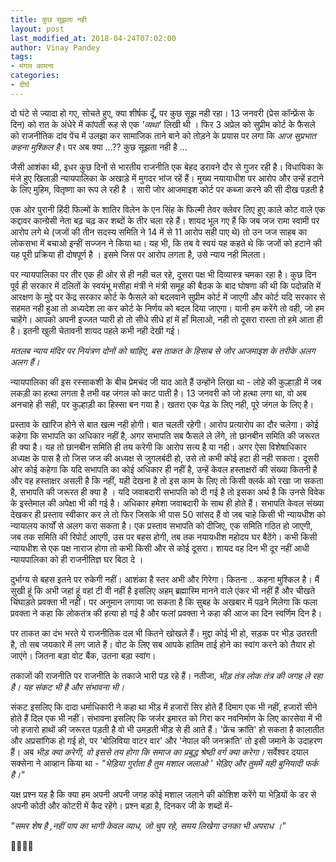 ```yaml
---
title: कुछ सूझता नही
layout: post
last_modified_at: 2018-04-24T07:02:00
author: Vinay Pandey
tags:
- मंगल कामना
categories:
- दीर्घ
---
```

दो घंटे से ज्यादा हो गए, सोचते हुए, क्या शीर्षक दूँ, पर कुछ सूझ नही रहा। 13 जनवरी (प्रेस कॉन्फ्रेंस के दिन) को रात के अंधेरे में कांपती रूह से एक *'व्यथा'* लिखी थी । फिर 3 अप्रेल को सुप्रीम कोर्ट के फैसले को राजनीतिक दांव पेंच में उलझा कर सामाजिक ताने बाने को तोड़ने के प्रयास पर लगा कि *आज सुप्रभात कहना मुश्किल है*। पर अब क्या ...?? कुछ सूझता नही है ...

जैसी आशंका थी, इधर कुछ दिनों से भारतीय राजनीति एक बेहद डरावने दौर से गुजर रही है। विधायिका के मंजे हुए खिलाड़ी न्यायपालिका के अखाड़े में मुगदर भांज रहें हैं। मुख्य नयायाधीश पर आरोप और उन्हें हटाने के लिए मुहिम, वितृष्णा का रूप ले रही है । सारी जोर आजमाइश कोर्ट पर कब्जा करने की सी दीख पड़ती है
 
एक ओर पुरानी हिंदी फिल्मों के शातिर विलेन के एन सिंह के फिल्मी तेवर क्लेवर लिए हुए काले कोट वाले एक कद्दावर कान्ग्रेसी नेता बढ़ चढ़ कर शब्दों के तीर चला रहे हैं।  शायद भूल गए हैं कि जब जज रामा स्वामी पर आरोप लगे थे (जजों की तीन सदस्य समिति ने 14 में से 11 आरोप सही पाए थे) तो उन जज साहब का लोकसभा में बचाओ इन्हीं सज्जन ने किया था। यह भी, कि तब वे स्वयं यह कहते थे कि जजों को हटाने की यह पूरी प्रक्रिया ही दोषपूर्ण है । इसमे जिस पर आरोप लगता है, उसे न्याय नही मिलता। 

पर न्यायपालिका पर तीर एक ही ओर से ही नही चल रहे, दूसरा पक्ष भी दिव्यास्त्र चमका रहा है। कुछ दिन पूर्व ही सरकार में दलितों के स्वयंभू मसीहा मंत्री ने मंत्री समूह की बैठक के बाद घोषणा की थी कि पदोन्नति में आरक्षण के मुद्दे पर केंद्र सरकार कोर्ट के फैसले को बदलवाने सुप्रीम कोर्ट में जाएगी और कोर्ट यदि सरकार से सहमत नही हुआ तो अध्यदेश ला कर कोर्ट के निर्णय को बदल दिया जाएगा। यानी हम करेंगे तो वही, जो हम चाहेंगे। आपको अपनी इज्जत प्यारी हो तो सीधे सीधे हां में हाँ मिलाओ, नही तो दूसरा रास्ता तो हमे आता ही है। इतनी खुली चेतावनी शायद पहले कभी नही देखी गई।

*मतलब न्याय मंदिर पर नियंत्रण दोनों को चाहिए, बस ताकत के हिसाब से जोर आजमाइश के तरीके अलग अलग हैं।*

न्यायपालिका की इस रस्साकशी के बीच प्रेमचंद जी याद आते हैं उन्होंने लिखा था - लोहे की कुल्हाड़ी में जब लकड़ी का हत्था लगता है तभी वह जंगल को काट पाती है। 13 जनवरी को जो हत्था लगा था, वो अब अनचाहे ही सही, पर कुल्हाड़ी का हिस्सा बन गया है। खतरा एक पेड़ के लिए नही, पूरे जंगल के लिए है।

प्रस्ताव के खारिज होने से बात खत्म नही होगी। बात चलती रहेगी। आरोप प्रत्यारोप का दौर चलेगा। कोई कहेगा कि सभापति का अधिकार नहीं है, अगर सभापति सब फैसले ले लेंगे, तो छानबीन समिति की जरूरत ही क्या है। यह तो छानबीन समिति ही तय करेगी कि आरोप सत्य है या नही। अगर ऐसा विशेषाधिकार अध्यक्ष के पास है तो जिस जज की अध्यक्ष से जुगलबंदी हो, उसे तो कभी कोई हटा ही नही सकता। दूसरी ओर कोई कहेगा कि यदि सभापति का कोई अधिकार ही नहीं है, उन्हें केवल हस्ताक्षरों की संख्या कितनी है और वह हस्ताक्षर असली है कि नहीं, यही देखना है तो इस काम के लिए तो किसी क्लर्क को रखा जा सकता है, सभापति की जरूरत ही क्या है । यदि जवाबदारी सभापति को दी गई है तो इसका अर्थ है कि उनसे विवेक के इस्तेमाल की अपेक्षा भी की गई है। अधिकार हमेशा जवाबदारी के साथ ही होते हैं। सभापति केवल संख्या देखकर ही प्रस्ताव स्वीकार कर ले तो फिर जिसके भी पास 50 सांसद हैं वो जब चाहे किसी भी न्यायधीश को न्यायालय कार्यों से अलग करा सकता है। एक प्रस्ताव सभापति को दीजिए,  एक समिति गठित हो जाएगी, जब तक समिति की रिपोर्ट आएगी, उस पर बहस होगी, तब तक नयायधीश महोदय घर बैठेंगे। कभी किसी न्यायधीश से  एक पक्ष नाराज होगा तो कभी किसी और से कोई दूसरा।  शायद वह दिन भी दूर नहीं आधी न्यायपालिका को ही राजनीतिज्ञ घर बिठा दे ।

 दुर्भाग्य से बहस इतने पर रुकेगी नहीं। आशंका है स्तर अभी और गिरेगा। कितना .. कहना मुश्किल है।  मैं सुखी हूं कि अभी जहां हूं वहां टी वी नहीं है इसलिए अहम् ब्रह्मास्मि मानने वाले एंकर भी नहीं हैं और चीखते चिंघाड़ते प्रवक्ता भी नहीं। पर अनुमान लगाया जा सकता है कि सुबह के अखबार में पढ़ने मिलेगा कि फला प्रवक्ता ने कहा कि लोकतंत्र की हत्या हो गई है और फलां प्रवक्ता ने कहा की आज का दिन स्वर्णिम दिन है।

पर ताकत का दंभ भरते ये राजनीतिक दल भी कितने खोखले हैं। मुद्दा कोई भी हो, सड़क पर भीड़ उतरती है, तो सब जयकारे में लग जाते हैं। वोट के लिए सब आपके हातिम ताई होने का स्वांग करने को तैयार हो जाएंगे। जितना बड़ा वोट बैंक, उतना बड़ा स्वांग।

 तकाजों की राजनीति पर राजनीति के तकाजे भारी पड़ रहे हैं। नतीजा, *भीड़ तंत्र लोक तंत्र की जगह ले रहा है। यह संकट भी है और संभावना भी।*

संकट इसलिए कि दादा धर्माधिकारी ने कहा था भीड़ में हजारों सिर होते हैं दिमाग एक भी नहीं, हजारों सीने होते हैं दिल एक भी नहीं। संभावना इसलिए कि जर्जर इमारत को गिरा कर नवनिर्माण के लिए कारसेवा में भी जो हजारो हाथों की जरूरत पड़ती है वो भी उमड़ती भीड़ से ही आते हैं। 'फ्रेंच क्रांति' हो सकता है कालातीत और अप्रसांगिक हो गई हो, पर 'बोलिविया वाटर वार' और 'नेपाल की जनक्रांति' तो इसी जमाने के उदाहरण हैं। अब *भीड़ क्या करेगी, वो इससे तय होगा कि समाज का प्रबुद्ध श्रेष्ठी वर्ग क्या करेगा।* सर्वेश्वर दयाल सक्सेना ने आव्हान किया था -
_"भेड़िया गुर्राता है तुम मशाल जलाओ '_
_भेड़िए और तुममें यही बुनियादी फर्क है।"_

यक्ष प्रश्न यह है कि क्या हम अपनी अपनी जगह कोई मशाल जलाने की कोशिश करेंगे या भेड़ियों के डर से अपनी कोठी और कोटरी में कैद रहेंगे। प्रश्न बड़ा है, दिनकर जी के शब्दों में-

_"समर शेष है ,नहीं पाप का भागी केवल व्याध,_
_जो चुप रहे, समय लिखेगा उनका भी अपराध ।"_

🙏🙏🙏🙏


